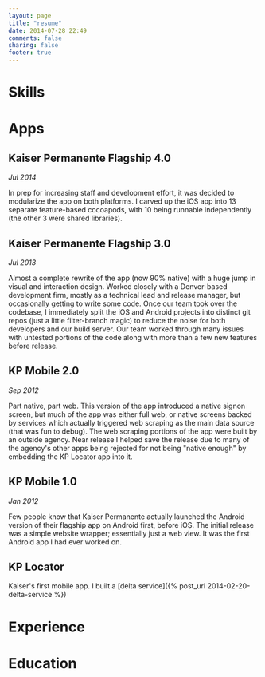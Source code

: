 ```yaml
---
layout: page
title: "resume"
date: 2014-07-28 22:49
comments: false
sharing: false
footer: true
---
```




# Skills
# Apps

## Kaiser Permanente Flagship 4.0
_Jul 2014_

In prep for increasing staff and development effort, it was decided to modularize the app on both platforms. I carved up the iOS app into 13 separate feature-based cocoapods, with 10 being runnable independently (the other 3 were shared libraries).

## Kaiser Permanente Flagship 3.0
_Jul 2013_

Almost a complete rewrite of the app (now 90% native) with a huge jump in visual and interaction design. Worked closely with a Denver-based development firm, mostly as a technical lead and release manager, but occasionally getting to write some code. Once our team took over the codebase, I immediately split the iOS and Android projects into distinct git repos (just a little filter-branch magic) to reduce the noise for both developers and our build server. Our team worked through many issues with untested portions of the code along with more than a few new features before release.

## KP Mobile 2.0
_Sep 2012_

Part native, part web. This version of the app introduced a native signon screen, but much of the app was either full web, or native screens backed by services which actually triggered web scraping as the main data source (that was fun to debug). The web scraping portions of the app were built by an outside agency. Near release I helped save the release due to many of the agency's other apps being rejected for not being "native enough" by embedding the KP Locator app into it.

## KP Mobile 1.0
_Jan 2012_

Few people know that Kaiser Permanente actually launched the Android version of their flagship app on Android first, before iOS. The initial release was a simple website wrapper; essentially just a web view. It was the first Android app I had ever worked on.

## KP Locator

Kaiser's first mobile app. I built a [delta service]({% post_url 2014-02-20-delta-service %})

# Experience
# Education

